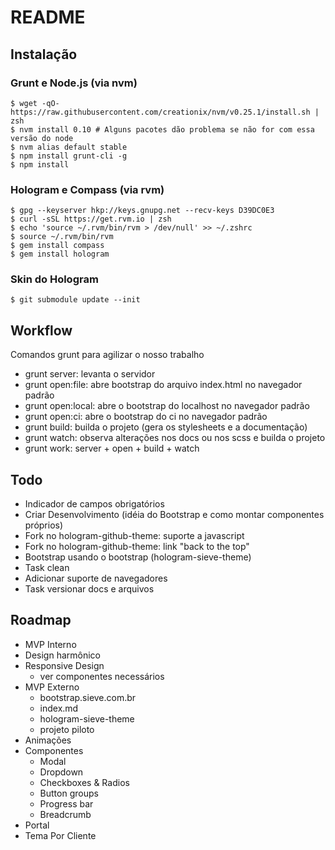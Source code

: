 # README

## Instalação

### Grunt e Node.js (via nvm)

```
$ wget -qO- https://raw.githubusercontent.com/creationix/nvm/v0.25.1/install.sh | zsh
$ nvm install 0.10 # Alguns pacotes dão problema se não for com essa versão do node
$ nvm alias default stable
$ npm install grunt-cli -g
$ npm install
```

### Hologram e Compass (via rvm)

```
$ gpg --keyserver hkp://keys.gnupg.net --recv-keys D39DC0E3
$ curl -sSL https://get.rvm.io | zsh
$ echo 'source ~/.rvm/bin/rvm > /dev/null' >> ~/.zshrc
$ source ~/.rvm/bin/rvm
$ gem install compass
$ gem install hologram
```

### Skin do Hologram

```
$ git submodule update --init
```

## Workflow

Comandos grunt para agilizar o nosso trabalho
* grunt server: levanta o servidor
* grunt open:file: abre bootstrap do arquivo index.html no navegador padrão
* grunt open:local: abre o bootstrap do localhost no navegador padrão
* grunt open:ci: abre o bootstrap do ci no navegador padrão
* grunt build: builda o projeto (gera os stylesheets e a documentação)
* grunt watch: observa alterações nos docs ou nos scss e builda o projeto
* grunt work: server + open + build + watch


## Todo

* Indicador de campos obrigatórios
* Criar Desenvolvimento (idéia do Bootstrap e como montar componentes próprios)
* Fork no hologram-github-theme: suporte a javascript
* Fork no hologram-github-theme: link "back to the top"
* Bootstrap usando o bootstrap (hologram-sieve-theme)
* Task clean
* Adicionar suporte de navegadores
* Task versionar docs e arquivos


## Roadmap

* MVP Interno
* Design harmônico
* Responsive Design
  * ver componentes necessários
* MVP Externo
  * bootstrap.sieve.com.br
  * index.md
  * hologram-sieve-theme
  * projeto piloto
* Animações
* Componentes
  * Modal
  * Dropdown
  * Checkboxes & Radios
  * Button groups
  * Progress bar
  * Breadcrumb
* Portal
* Tema Por Cliente
